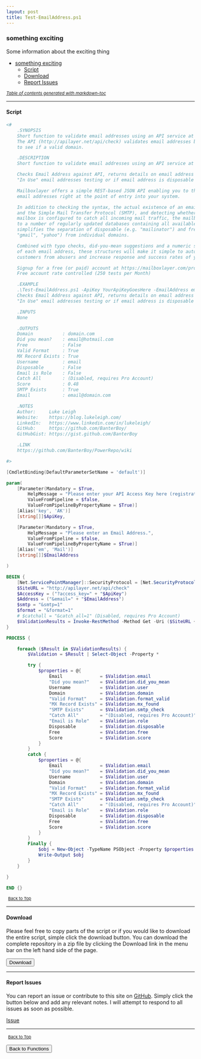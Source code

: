 ```yaml
---
layout: post
title: Test-EmailAddress.ps1
---
```


### something exciting

Some information about the exciting thing

- [something exciting](#something-exciting)
  - [Script](#script)
  - [Download](#download)
  - [Report Issues](#report-issues)

<small><i><a href='http://ecotrust-canada.github.io/markdown-toc/'>Table of contents generated with markdown-toc</a></i></small>

---

#### Script

```powershell
<#
    .SYNOPSIS
    Short function to validate email addresses using an API service at https://mailboxlayer.com
    The API (http://apilayer.net/api/check) validates email addresses based on format and tests
    to see if a valid domain.

    .DESCRIPTION
    Short function to validate email addresses using an API service at https://mailboxlayer.com

    Checks Email Address against API, returns details on email address validation and tests for
    "In Use" email addresses testing or if email address is disposable or if domain is valid

    Mailboxlayer offers a simple REST-based JSON API enabling you to thoroughly check and verify
    email addresses right at the point of entry into your system.

    In addition to checking the syntax, the actual existence of an email address using MX-Records
    and the Simple Mail Transfer Protocol (SMTP), and detecting whether or not the requested
    mailbox is configured to catch all incoming mail traffic, the mailboxlayer API is linked
    to a number of regularly updated databases containing all available email providers, which
    simplifies the separation of disposable (e.g. "mailinator") and free email addresses (e.g.
    "gmail", "yahoo") from individual domains.

    Combined with typo checks, did-you-mean suggestions and a numeric score reflecting the quality
    of each email address, these structures will make it simple to automatically filter "real"
    customers from abusers and increase response and success rates of your email campaigns.

    Signup for a free (or paid) account at https://mailboxlayer.com/product
    Free account rate controlled (250 tests per Month)

    .EXAMPLE
    .\Test-EmailAddress.ps1 -ApiKey YourApiKeyGoesHere -EmailAddress email@hotmail.com
    Checks Email Address against API, returns details on email address validation and tests for
    "In Use" email addresses testing or if email address is disposable or if domain is valid

    .INPUTS
    None

    .OUTPUTS
    Domain           : domain.com
    Did you mean?    : email@hotmail.com
    Free             : False
    Valid Format     : True
    MX Record Exists : True
    Username         : email
    Disposable       : False
    Email is Role    : False
    Catch All        : (Disabled, requires Pro Account)
    Score            : 0.48
    SMTP Exists      : True
    Email            : email@domain.com

    .NOTES
    Author:     Luke Leigh
    Website:    https://blog.lukeleigh.com/
    LinkedIn:   https://www.linkedin.com/in/lukeleigh/
    GitHub:     https://github.com/BanterBoy/
    GitHubGist: https://gist.github.com/BanterBoy

    .LINK
    https://github.com/BanterBoy/PowerRepo/wiki

#>

[CmdletBinding(DefaultParameterSetName = 'default')]

param(
    [Parameter(Mandatory = $True,
        HelpMessage = "Please enter your API Access Key here (registration is required to be issued an AccessKey)",
        ValueFromPipeline = $false,
        ValueFromPipelineByPropertyName = $True)]
    [Alias('key', 'AK')]
    [string[]]$ApiKey,

    [Parameter(Mandatory = $True,
        HelpMessage = "Please enter an Email Address.",
        ValueFromPipeline = $false,
        ValueFromPipelineByPropertyName = $True)]
    [Alias('em', 'Mail')]
    [string[]]$EmailAddress

)

BEGIN {
    [Net.ServicePointManager]::SecurityProtocol = [Net.SecurityProtocolType]::Tls12
    $SiteURL = "http://apilayer.net/api/check"
    $AccessKey = ("?access_key=" + "$ApiKey")
    $Address = ("&email=" + "$EmailAddress")
    $smtp = "&smtp=1"
    $format = "&format=1"
    # $catchall = "&catch_all=1" (Disabled, requires Pro Account)
    $ValidationResults = Invoke-RestMethod -Method Get -Uri ($SiteURL + $AccessKey + $Address + $smtp + $format + $catchall)
}

PROCESS {

    foreach ($Result in $ValidationResults) {
        $Validation = $Result | Select-Object -Property *

        try {
            $properties = @{
                Email              = $Validation.email
                "Did you mean?"    = $Validation.did_you_mean
                Username           = $Validation.user
                Domain             = $Validation.domain
                "Valid Format"     = $Validation.format_valid
                "MX Record Exists" = $Validation.mx_found
                "SMTP Exists"      = $Validation.smtp_check
                "Catch All"        = "(Disabled, requires Pro Account)" # $Validation.catch_all
                "Email is Role"    = $Validation.role
                Disposable         = $Validation.disposable
                Free               = $Validation.free
                Score              = $Validation.score
            }
        }
        catch {
            $properties = @{
                Email              = $Validation.email
                "Did you mean?"    = $Validation.did_you_mean
                Username           = $Validation.user
                Domain             = $Validation.domain
                "Valid Format"     = $Validation.format_valid
                "MX Record Exists" = $Validation.mx_found
                "SMTP Exists"      = $Validation.smtp_check
                "Catch All"        = "(Disabled, requires Pro Account)" # $Validation.catch_all
                "Email is Role"    = $Validation.role
                Disposable         = $Validation.disposable
                Free               = $Validation.free
                Score              = $Validation.score
            }
        }
        Finally {
            $obj = New-Object -TypeName PSObject -Property $properties
            Write-Output $obj
        }
    }

}

END {}
```

<span style="font-size:11px;"><a href="#"><i class="fas fa-caret-up" aria-hidden="true" style="color: white; margin-right:5px;"></i>Back to Top</a></span>

---

#### Download

Please feel free to copy parts of the script or if you would like to download the entire script, simple click the download button. You can download the complete repository in a zip file by clicking the Download link in the menu bar on the left hand side of the page.

<button class="btn" type="submit" onclick="window.open('/PowerShell/functions/Test-EmailAddress.ps1')">
    <i class="fa fa-cloud-download-alt">
    </i>
        Download
</button>

---

#### Report Issues

You can report an issue or contribute to this site on <a href="https://github.com/BanterBoy/scripts-blog/issues">GitHub</a>. Simply click the button below and add any relevant notes. I will attempt to respond to all issues as soon as possible.

<!-- Place this tag where you want the button to render. -->

<a class="github-button" href="https://github.com/BanterBoy/scripts-blog/issues/new?title=Test-EmailAddress.ps1&body=There is a problem with this function. Please find details below." data-show-count="true" aria-label="Issue BanterBoy/scripts-blog on GitHub">Issue</a>

---

<span style="font-size:11px;"><a href="#"><i class="fas fa-caret-up" aria-hidden="true" style="color: white; margin-right:5px;"></i>Back to Top</a></span>

<a href="/menu/_pages/functions.html">
    <button class="btn">
        <i class='fas fa-reply'>
        </i>
            Back to Functions
    </button>
</a>

[1]: http://ecotrust-canada.github.io/markdown-toc
[2]: https://github.com/googlearchive/code-prettify
